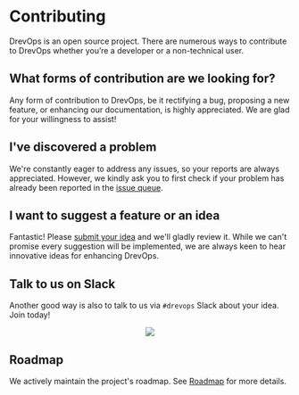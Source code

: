 # Contributing

DrevOps is an open source project. There are numerous ways to contribute to
DrevOps whether you’re a developer or a non-technical user.

## What forms of contribution are we looking for?

Any form of contribution to DrevOps, be it rectifying a bug, proposing a new
feature, or enhancing our documentation, is highly appreciated. We are glad for
your willingness to assist!

## I've discovered a problem

We're constantly eager to address any issues, so your reports are always
appreciated. However, we kindly ask you to first check if your problem has
already been reported in the [issue queue](https://github.com/drevops/drevops/issues).

## I want to suggest a feature or an idea

Fantastic! Please [submit your idea](https://github.com/drevops/drevops/issues)
and we'll gladly review it. While we can't promise every suggestion will be
implemented, we are always keen to hear innovative ideas for enhancing DrevOps.

## Talk to us on Slack

Another good way is also to talk to us via `#drevops` Slack about your idea.
Join today!
<div align="center">
  <a href="https://drupal.slack.com/archives/CRE86HQTW"><img src="https://img.shields.io/badge/drupal.slack.com-%23DrevOps-blue.svg?logo=slack&style=for-the-badge"/></a>
</div>

## Roadmap

We actively maintain the project's roadmap. See [Roadmap](roadmap.md) for more details.
